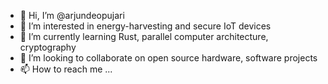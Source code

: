 - 👋 Hi, I’m @arjundeopujari
- 👀 I’m interested in energy-harvesting and secure IoT devices
- 🌱 I’m currently learning Rust, parallel computer architecture, cryptography
- 💞️ I’m looking to collaborate on open source hardware, software projects
- 📫 How to reach me ...

<!---
arjundeopujari/arjundeopujari is a ✨ special ✨ repository because its `README.md` (this file) appears on your GitHub profile.
You can click the Preview link to take a look at your changes.
--->
